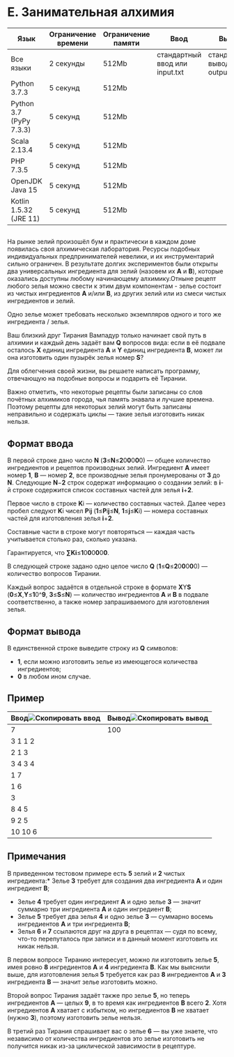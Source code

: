 # E. Занимательная алхимия


| Язык                | Ограничение времени | Ограничение памяти | Ввод                                         | Вывод                                          |
| ----------------------- | ------------------------------------- | ----------------------------------- | ------------------------------------------------ | --------------------------------------------------- |
| Все языки       | 2 секунды                      | 512Mb                               | стандартный ввод или input.txt | стандартный вывод или output.txt |
| Python 3.7.3            | 5 секунд                        | 512Mb                               |                                                  |                                                     |
| Python 3.7 (PyPy 7.3.3) | 5 секунд                        | 512Mb                               |                                                  |                                                     |
| Scala 2.13.4            | 5 секунд                        | 512Mb                               |                                                  |                                                     |
| PHP 7.3.5               | 5 секунд                        | 512Mb                               |                                                  |                                                     |
| OpenJDK Java 15         | 5 секунд                        | 512Mb                               |                                                  |                                                     |
| Kotlin 1.5.32 (JRE 11)  | 5 секунд                        | 512Mb                               |                                                  |                                                     |

## 

На рынке зелий произошёл бум и практически в каждом доме появилась своя алхимическая лаборатория. Ресурсы подобных индивидуальных предпринимателей невелики, и их инструментарий сильно ограничен. В результате долгих экспериментов были открыты два универсальных ингредиента для зелий (назовем их **A** и **B**), которые оказались доступны любому начинающему алхимику.Отныне рецепт любого зелья можно свести к этим двум компонентам - зелье состоит из чистых ингредиентов **A** и/или **B**, из других зелий или из смеси чистых ингредиентов и зелий.

Одно зелье может требовать несколько экземпляров одного и того же ингредиента / зелья.

Ваш близкий друг Тирания Вампадур только начинает свой путь в алхимии и каждый день задаёт вам **Q** вопросов вида: если в её подвале осталось **X** единиц ингредиента **A** и **Y** единиц ингредиента **B**, может ли она изготовить один пузырёк зелья номер **S**?

Для облегчения своей жизни, вы решаете написать программу, отвечающую на подобные вопросы и подарить её Тирании.

Важно отметить, что некоторые рецепты были записаны со слов почётных алхимиков города, чья память знавала и лучшие времена. Поэтому рецепты для некоторых зелий могут быть записаны неправильно и содержать циклы — такие зелья изготовить никак нельзя.

## Формат ввода

В первой строке дано число **N** (**3**≤**N**≤**2**0**0**0**0**0) — общее количество ингредиентов и рецептов производных зелий. Ингредиент **A** имеет номер **1**, **B** — номер **2**, все производные зелья пронумерованы от **3** до **N**. Следующие **N**−**2** строк содержат информацию о создании зелий: в **i**-й строке содержится список составных частей для зелья **i**+**2**.

Первое число в строке **K**i — количество составных частей. Далее через пробел следуют **K**i чисел **P**i**j** (**1**≤**P**i**j**≤**N**, **1**≤**j**≤**K**i) — номера составных частей для изготовления зелья **i**+**2**.

Составные части в строке могут повторяться — каждая часть учитывается столько раз, сколько указана.

Гарантируется, что **∑**K**i**≤**1**0**0**0**0**0**0**.

В следующей строке задано одно целое число **Q** (**1**≤**Q**≤**2**0**0**0**0**0) — количество вопросов Тирании.

Каждый вопрос задаётся в отдельной строке в формате **X**Y**S** (**0**≤**X**,**Y**≤**1**0^**9**, **3**≤**S**≤**N**) — количество ингредиентов **A** и **B** в подвале соответственно, а также номер запрашиваемого для изготовления зелья.

## Формат вывода

В единственной строке выведите строку из **Q** символов:

* **1**, если можно изготовить зелье из имеющегося количества ингредиентов;
* **0** в любом ином случае.

## Пример


| Ввод![Скопировать ввод](https://yastatic.net/lego/_/La6qi18Z8LwgnZdsAr1qy1GwCwo.gif) | Вывод![Скопировать вывод](https://yastatic.net/lego/_/La6qi18Z8LwgnZdsAr1qy1GwCwo.gif) |
| ------------------------------------------------------------------------------------------------------- | ----------------------------------------------------------------------------------------------------------- |
| 7                                                                                                       | 100                                                                                                         |
| 3 1 1 2                                                                                                 |                                                                                                             |
| 2 1 3                                                                                                   |                                                                                                             |
| 3 4 3 4                                                                                                 |                                                                                                             |
| 1 7                                                                                                     |                                                                                                             |
| 1 6                                                                                                     |                                                                                                             |
| 3                                                                                                       |                                                                                                             |
| 8 4 5                                                                                                   |                                                                                                             |
| 9 2 5                                                                                                   |                                                                                                             |
| 10 10 6                                                                                                 |                                                                                                             |

## Примечания

В приведенном тестовом примере есть **5** зелий и **2** чистых ингредиента:* Зелье **3** требует для создания два ингредиента **A** и один ингредиент **B**;

* Зелье **4** требует один ингредиент **A** и одно зелье **3** — значит суммарно три ингредиента **A** и один ингредиент **B**;
* Зелье **5** требует два зелья **4** и одно зелье **3** — суммарно восемь ингредиентов **A** и три ингредиента **B**;
* Зелья **6** и **7** ссылаются друг на друга в рецептах — судя по всему, что-то перепуталось при записи и в данный момент изготовить их никак нельзя.

В первом вопросе Тиранию интересует, можно ли изготовить зелье **5**, имея ровно **8** ингредиентов **A** и **4** ингредиента **B**. Как мы выяснили выше, для изготовления зелья **5** требуется как раз **8** ингредиентов **A** и **3** ингредиента **B** — значит зелье изготовить можно.

Второй вопрос Тирания задаёт также про зелье **5**, но теперь ингредиентов **A** — целых **9**, в то время как ингредиентов **B** всего **2**. Хотя ингредиентов **A** хватает с избытком, но ингредиентов **B** не хватает (нужно **3**), поэтому изготовить зелье нельзя.

В третий раз Тирания спрашивает вас о зелье **6** — вы уже знаете, что независимо от количества ингредиентов это зелье изготовить не получится никак из-за циклической зависимости в рецептуре.
